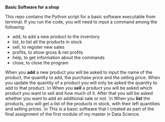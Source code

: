 **Basic Software for a shop** 

This repo contains the Python script for a basic software executable from terminal.
If you run the code, you will need to input a command among the following:
- add, to add a new product to the inventory
- list, to list all the products in stock
- sell, to register new sales
- profits, to show gross & net profits
- help, to get information about the commands
- close, to close the program

When you **add** a new product you will be asked to input the name of the product, the quantity to add, the purchase price and the selling price. When you update the quantity of a product you will only be asked the quantity to add to that product. \n
When you **sell** a product you will be asked which product you want to sell and how much of it. After that you will be asked whether you want to add an additional sale or not. \n
When you **list** the products, you will get a list of the products in stock, with their left quantities and selling prices. \n
This is a basic software that I created as part of the final assignment of the first module of my master in Data Science.
